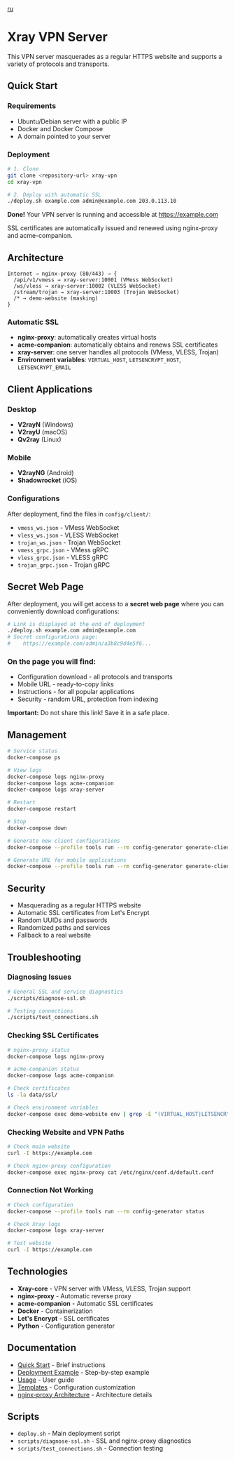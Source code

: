 [ru](../../docs/ru/README.md)

# Xray VPN Server

This VPN server masquerades as a regular HTTPS website and supports a variety of protocols and transports.

## Quick Start

### Requirements
- Ubuntu/Debian server with a public IP
- Docker and Docker Compose
- A domain pointed to your server

### Deployment

```bash
# 1. Clone
git clone <repository-url> xray-vpn
cd xray-vpn

# 2. Deploy with automatic SSL
./deploy.sh example.com admin@example.com 203.0.113.10
```

**Done!** Your VPN server is running and accessible at https://example.com

SSL certificates are automatically issued and renewed using nginx-proxy and acme-companion.

## Architecture

```
Internet → nginx-proxy (80/443) → {
  /api/v1/vmess → xray-server:10001 (VMess WebSocket)
  /ws/vless → xray-server:10002 (VLESS WebSocket)  
  /stream/trojan → xray-server:10003 (Trojan WebSocket)
  /* → demo-website (masking)
}
```

### Automatic SSL

- **nginx-proxy**: automatically creates virtual hosts
- **acme-companion**: automatically obtains and renews SSL certificates
- **xray-server**: one server handles all protocols (VMess, VLESS, Trojan)
- **Environment variables**: `VIRTUAL_HOST`, `LETSENCRYPT_HOST`, `LETSENCRYPT_EMAIL`

## Client Applications

### Desktop
- **V2rayN** (Windows)
- **V2rayU** (macOS)
- **Qv2ray** (Linux)

### Mobile
- **V2rayNG** (Android)
- **Shadowrocket** (iOS)

### Configurations
After deployment, find the files in `config/client/`:
- `vmess_ws.json` - VMess WebSocket
- `vless_ws.json` - VLESS WebSocket  
- `trojan_ws.json` - Trojan WebSocket
- `vmess_grpc.json` - VMess gRPC
- `vless_grpc.json` - VLESS gRPC  
- `trojan_grpc.json` - Trojan gRPC

## Secret Web Page

After deployment, you will get access to a **secret web page** where you can conveniently download configurations:

```bash
# Link is displayed at the end of deployment
./deploy.sh example.com admin@example.com
# Secret configurations page:
#    https://example.com/admin/a3b8c9d4e5f6...
```

### On the page you will find:
- Configuration download - all protocols and transports
- Mobile URL - ready-to-copy links
- Instructions - for all popular applications
- Security - random URL, protection from indexing

**Important:** Do not share this link! Save it in a safe place.

## Management

```bash
# Service status
docker-compose ps

# View logs
docker-compose logs nginx-proxy
docker-compose logs acme-companion
docker-compose logs xray-server

# Restart
docker-compose restart

# Stop
docker-compose down

# Generate new client configurations
docker-compose --profile tools run --rm config-generator generate-client vless ws

# Generate URL for mobile applications
docker-compose --profile tools run --rm config-generator generate-client vless ws -u
```

## Security

- Masquerading as a regular HTTPS website
- Automatic SSL certificates from Let's Encrypt
- Random UUIDs and passwords
- Randomized paths and services
- Fallback to a real website

## Troubleshooting

### Diagnosing Issues

```bash
# General SSL and service diagnostics
./scripts/diagnose-ssl.sh

# Testing connections
./scripts/test_connections.sh
```

### Checking SSL Certificates

```bash
# nginx-proxy status
docker-compose logs nginx-proxy

# acme-companion status
docker-compose logs acme-companion

# Check certificates
ls -la data/ssl/

# Check environment variables
docker-compose exec demo-website env | grep -E "(VIRTUAL_HOST|LETSENCRYPT)"
```

### Checking Website and VPN Paths

```bash
# Check main website
curl -I https://example.com

# Check nginx-proxy configuration
docker-compose exec nginx-proxy cat /etc/nginx/conf.d/default.conf
```

### Connection Not Working
```bash
# Check configuration
docker-compose --profile tools run --rm config-generator status

# Check Xray logs
docker-compose logs xray-server

# Test website
curl -I https://example.com
```

## Technologies

- **Xray-core** - VPN server with VMess, VLESS, Trojan support
- **nginx-proxy** - Automatic reverse proxy
- **acme-companion** - Automatic SSL certificates
- **Docker** - Containerization
- **Let's Encrypt** - SSL certificates
- **Python** - Configuration generator

## Documentation

- [Quick Start](docs/en/QUICK_START.md) - Brief instructions
- [Deployment Example](docs/en/EXAMPLE.md) - Step-by-step example
- [Usage](docs/en/USAGE.md) - User guide
- [Templates](docs/en/templates.md) - Configuration customization
- [nginx-proxy Architecture](docs/en/nginx-proxy-architecture.md) - Architecture details

## Scripts

- `deploy.sh` - Main deployment script
- `scripts/diagnose-ssl.sh` - SSL and nginx-proxy diagnostics
- `scripts/test_connections.sh` - Connection testing